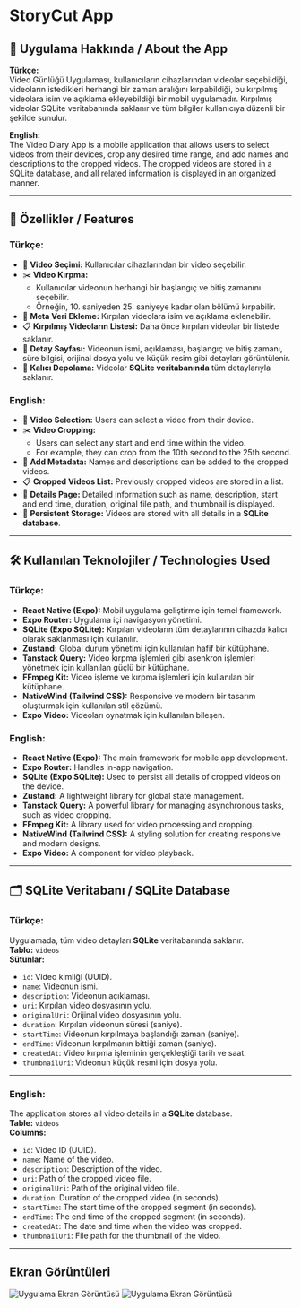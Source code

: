 # StoryCut App

## 📖 **Uygulama Hakkında / About the App**

**Türkçe:**  
Video Günlüğü Uygulaması, kullanıcıların cihazlarından videolar seçebildiği, videoların istedikleri herhangi bir zaman aralığını kırpabildiği, bu kırpılmış videolara isim ve açıklama ekleyebildiği bir mobil uygulamadır. Kırpılmış videolar SQLite veritabanında saklanır ve tüm bilgiler kullanıcıya düzenli bir şekilde sunulur.

**English:**  
The Video Diary App is a mobile application that allows users to select videos from their devices, crop any desired time range, and add names and descriptions to the cropped videos. The cropped videos are stored in a SQLite database, and all related information is displayed in an organized manner.

---

## 🚀 **Özellikler / Features**

### **Türkçe:**
- 📂 **Video Seçimi:** Kullanıcılar cihazlarından bir video seçebilir.  
- ✂️ **Video Kırpma:**  
  - Kullanıcılar videonun herhangi bir başlangıç ve bitiş zamanını seçebilir.  
  - Örneğin, 10. saniyeden 25. saniyeye kadar olan bölümü kırpabilir.  
- 📝 **Meta Veri Ekleme:** Kırpılan videolara isim ve açıklama eklenebilir.  
- 📋 **Kırpılmış Videoların Listesi:** Daha önce kırpılan videolar bir listede saklanır.  
- 🔎 **Detay Sayfası:** Videonun ismi, açıklaması, başlangıç ve bitiş zamanı, süre bilgisi, orijinal dosya yolu ve küçük resim gibi detayları görüntülenir.  
- 💾 **Kalıcı Depolama:** Videolar **SQLite veritabanında** tüm detaylarıyla saklanır.  

### **English:**
- 📂 **Video Selection:** Users can select a video from their device.  
- ✂️ **Video Cropping:**  
  - Users can select any start and end time within the video.  
  - For example, they can crop from the 10th second to the 25th second.  
- 📝 **Add Metadata:** Names and descriptions can be added to the cropped videos.  
- 📋 **Cropped Videos List:** Previously cropped videos are stored in a list.  
- 🔎 **Details Page:** Detailed information such as name, description, start and end time, duration, original file path, and thumbnail is displayed.  
- 💾 **Persistent Storage:** Videos are stored with all details in a **SQLite database**.

---

## 🛠️ **Kullanılan Teknolojiler / Technologies Used**

### **Türkçe:**
- **React Native (Expo):** Mobil uygulama geliştirme için temel framework.  
- **Expo Router:** Uygulama içi navigasyon yönetimi.  
- **SQLite (Expo SQLite):** Kırpılan videoların tüm detaylarının cihazda kalıcı olarak saklanması için kullanılır.  
- **Zustand:** Global durum yönetimi için kullanılan hafif bir kütüphane.  
- **Tanstack Query:** Video kırpma işlemleri gibi asenkron işlemleri yönetmek için kullanılan güçlü bir kütüphane.  
- **FFmpeg Kit:** Video işleme ve kırpma işlemleri için kullanılan bir kütüphane.  
- **NativeWind (Tailwind CSS):** Responsive ve modern bir tasarım oluşturmak için kullanılan stil çözümü.  
- **Expo Video:** Videoları oynatmak için kullanılan bileşen.  

### **English:**
- **React Native (Expo):** The main framework for mobile app development.  
- **Expo Router:** Handles in-app navigation.  
- **SQLite (Expo SQLite):** Used to persist all details of cropped videos on the device.  
- **Zustand:** A lightweight library for global state management.  
- **Tanstack Query:** A powerful library for managing asynchronous tasks, such as video cropping.  
- **FFmpeg Kit:** A library used for video processing and cropping.  
- **NativeWind (Tailwind CSS):** A styling solution for creating responsive and modern designs.  
- **Expo Video:** A component for video playback.  

---

## 🗂️ **SQLite Veritabanı / SQLite Database**

### **Türkçe:**
Uygulamada, tüm video detayları **SQLite** veritabanında saklanır.  
**Tablo:** `videos`  
**Sütunlar:**
- `id`: Video kimliği (UUID).  
- `name`: Videonun ismi.  
- `description`: Videonun açıklaması.  
- `uri`: Kırpılan video dosyasının yolu.  
- `originalUri`: Orijinal video dosyasının yolu.  
- `duration`: Kırpılan videonun süresi (saniye).  
- `startTime`: Videonun kırpılmaya başlandığı zaman (saniye).  
- `endTime`: Videonun kırpılmanın bittiği zaman (saniye).  
- `createdAt`: Video kırpma işleminin gerçekleştiği tarih ve saat.  
- `thumbnailUri`: Videonun küçük resmi için dosya yolu.  

---

### **English:**
The application stores all video details in a **SQLite** database.  
**Table:** `videos`  
**Columns:**
- `id`: Video ID (UUID).  
- `name`: Name of the video.  
- `description`: Description of the video.  
- `uri`: Path of the cropped video file.  
- `originalUri`: Path of the original video file.  
- `duration`: Duration of the cropped video (in seconds).  
- `startTime`: The start time of the cropped segment (in seconds).  
- `endTime`: The end time of the cropped segment (in seconds).  
- `createdAt`: The date and time when the video was cropped.  
- `thumbnailUri`: File path for the thumbnail of the video.  

---


## Ekran Görüntüleri

![Uygulama Ekran Görüntüsü](https://blogger.googleusercontent.com/img/a/AVvXsEgU0Q5s6_HUJOVT2AWISa040YGeiuneZvgBbcEBrznhpWTDQsqRjOaKLxxgQBDoPbc1twcuVm9iptFvOeL3PcMvWWBT3noJFUpET0NUZNzNvvRC95DWAm79a6aHEjZNo1KKVuP_7S5fjHa__mlvCqUqVWipLhBbFKq_kO78dbjSUaTrVQZrldTavQsxD2Oi)
![Uygulama Ekran Görüntüsü](https://blogger.googleusercontent.com/img/a/AVvXsEg9xQvF7QKH6b9f_hjQC2ttl-SrAMUNe2sFr1ru04w7--WDidwObV9AG66pwKI0Yc3nWt3DHe3jTLXKvnMcaLYEqoQl-0fuVypojzbkU-frnYdRStiJ0AEadW13YJ9PK5uc3nkeVIH6fdcOEMUqmU2ddsGAJmyd_CcCj49sjRE0OGj-4q7pTVMa0ZqRIv4D)

  